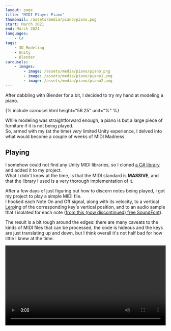 ```yaml
---
layout: page
title: "MIDI Player Piano"
thumbnail: /assets/media/piano/piano.png
start: March 2021
end: March 2021
languages:
    - C#
tags:
    - 3D Modeling
    - Unity
    - Blender
carousels:
    - images:
        - image: /assets/media/piano/piano.png
        - image: /assets/media/piano/piano1.png
        - image: /assets/media/piano/piano2.png
---
```

After dabbling with Blender for a bit, I decided to try my hand at modeling a piano.

{% include carousel.html height="56.25" unit="%" %}

While modeling was straightforward enough, a piano is but a large piece of furniture if it is not being played.  
So, armed with my (at the time) *very* limited Unity experience, I delved into what would become a couple of weeks of MIDI Madness.

## Playing

I somehow could not find any Unity MIDI libraries, so I cloned [a C# library](https://github.com/stephentoub/MidiSharp) and added it to my project.  
What I didn't know at the time, is that the MIDI standard is **MASSIVE**, and that the library I used is a very thorough implementation of it.

After a few days of just figuring out how to discern notes being played, I got my project to play a simple MIDI file.  
I hooked each Note On and Off signal, along with its velocity, to a vertical [Lerp](https://en.wikipedia.org/wiki/Linear_interpolation)ing of the corresponding key's vertical position, and to an audio sample that I isolated for each note ([from this (now discontinued) free SoundFont](https://sso.mattiaswestlund.net/)).

The result is a bit rough around the edges: there are many caveats to the kinds of MIDI files that can be processed, the code is hideous and the keys are just translating up and down, but I think overall it's not half bad for how little I knew at the time.

<video style="width:100%" controls>
    <source type="video/mp4" src="/assets/media/piano/play.mp4">
</video>